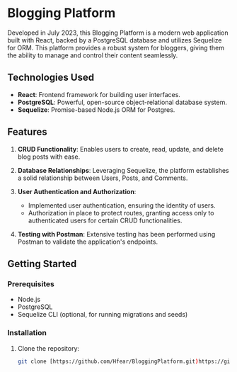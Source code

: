 # Blogging Platform

Developed in July 2023, this Blogging Platform is a modern web application built with React, backed by a PostgreSQL database and utilizes Sequelize for ORM. This platform provides a robust system for bloggers, giving them the ability to manage and control their content seamlessly.

## Technologies Used

- **React**: Frontend framework for building user interfaces.
- **PostgreSQL**: Powerful, open-source object-relational database system.
- **Sequelize**: Promise-based Node.js ORM for Postgres.

## Features

1. **CRUD Functionality**: Enables users to create, read, update, and delete blog posts with ease.

2. **Database Relationships**: Leveraging Sequelize, the platform establishes a solid relationship between Users, Posts, and Comments.

3. **User Authentication and Authorization**:
   - Implemented user authentication, ensuring the identity of users.
   - Authorization in place to protect routes, granting access only to authenticated users for certain CRUD functionalities.

4. **Testing with Postman**: Extensive testing has been performed using Postman to validate the application's endpoints.

## Getting Started

### Prerequisites

- Node.js
- PostgreSQL
- Sequelize CLI (optional, for running migrations and seeds)

### Installation

1. Clone the repository:
   ```bash
   git clone [https://github.com/Hfear/BloggingPlatform.git)https://github.com/Hfear/BloggingPlatform.git]
